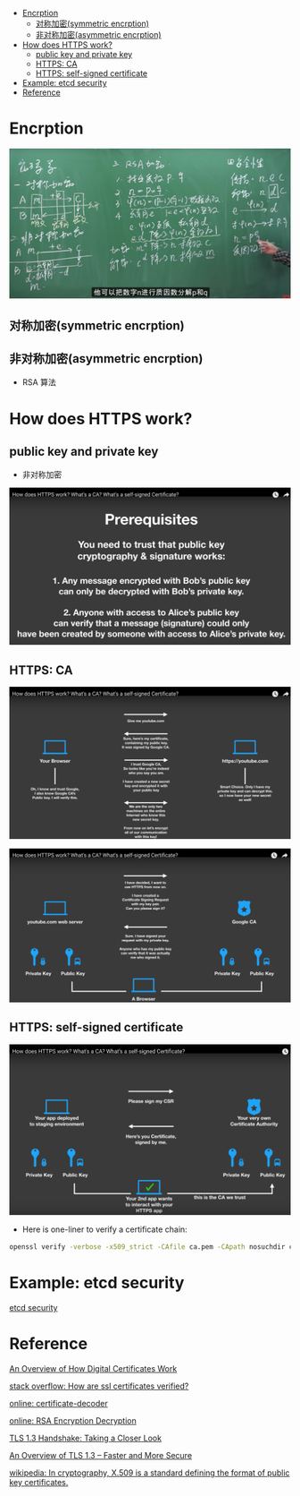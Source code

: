 <!-- MarkdownTOC -->

- [Encrption](#encrption)
  - [对称加密\(symmetric encrption\)](#%E5%AF%B9%E7%A7%B0%E5%8A%A0%E5%AF%86symmetric-encrption)
  - [非对称加密\(asymmetric encrption\)](#%E9%9D%9E%E5%AF%B9%E7%A7%B0%E5%8A%A0%E5%AF%86asymmetric-encrption)
- [How does HTTPS work?](#how-does-https-work)
  - [public key and private key](#public-key-and-private-key)
  - [HTTPS: CA](#https-ca)
  - [HTTPS: self-signed certificate](#https-self-signed-certificate)
- [Example: etcd security](#example-etcd-security)
- [Reference](#reference)

<!-- /MarkdownTOC -->

# Encrption

![encrption](../images/2019/encrption.png)

## 对称加密(symmetric encrption)

## 非对称加密(asymmetric encrption)
* RSA 算法

# How does HTTPS work?

## public key and private key

* 非对称加密

![https_ca-public-and-private-key](../images/2019/https_ca-public-and-private-key.png)

## HTTPS: CA

![https_ca-server](../images/2019/https_ca-server.png)


![https_ca-client](../images/2019/https_ca-client.png)

## HTTPS: self-signed certificate

![https_self-signed-certificate](../images/2019/https_self-signed-certificate.png)

* Here is one-liner to verify a certificate chain:

```sh
openssl verify -verbose -x509_strict -CAfile ca.pem -CApath nosuchdir cert_chain.pem
```

# Example: etcd security

[etcd security](https://github.com/etcd-io/etcd/blob/master/Documentation/v2/security.md)<br/>

# Reference

[An Overview of How Digital Certificates Work](https://www.jscape.com/blog/an-overview-of-how-digital-certificates-work)<br/>

[stack overflow: How are ssl certificates verified?](https://stackoverflow.com/questions/188266/how-are-ssl-certificates-verified)<br/>

[online: certificate-decoder](https://www.sslshopper.com/certificate-decoder.html)<br/>

[online: RSA Encryption Decryption](https://8gwifi.org/RSAFunctionality?keysize=2048)<br/>

[TLS 1.3 Handshake: Taking a Closer Look](https://www.thesslstore.com/blog/tls-1-3-handshake-tls-1-2/)<br/>

[An Overview of TLS 1.3 – Faster and More Secure](https://kinsta.com/blog/tls-1-3/)<br/>

[wikipedia: In cryptography, X.509 is a standard defining the format of public key certificates.](https://en.wikipedia.org/wiki/X.509)<br/>

